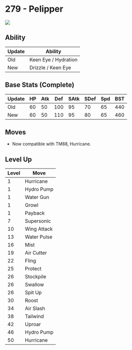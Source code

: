 # 279 - Pelipper
![][279]

## Ability

Update | Ability
---    | ---
Old    | Keen Eye / Hydration
New    | Drizzle / Keen Eye

## Base Stats (Complete)

Update | HP | Atk | Def | SAtk | SDef | Spd | BST
---    | ---| --- | --- | ---  | ---  | --- | ---
Old    | 60 |  50 |  100 |  95  |  70  |  65  |  440
New    | 60 |  50 |  110 |  95  |  80  |  65  |  460

## Moves

 - Now compatible with TM88, Hurricane.

## Level Up

Level | Move
---   | ---
  1   | Hurricane
  1   | Hydro Pump
  1   | Water Gun
  1   | Growl
  1   | Payback
  7   | Supersonic
 10   | Wing Attack
 13   | Water Pulse
 16   | Mist
 19   | Air Cutter
 22   | Fling
 25   | Protect
 26   | Stockpile
 26   | Swallow
 26   | Spit Up
 30   | Roost
 34   | Air Slash
 38   | Tailwind
 42   | Uproar
 46   | Hydro Pump
 50   | Hurricane



[279]: ../img/pokemon/279.png

